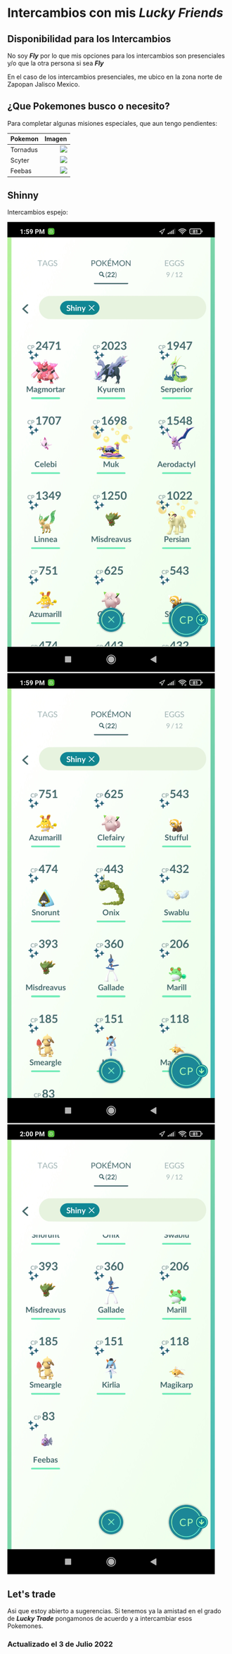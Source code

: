 
# Intercambios con mis ___Lucky Friends___

## Disponibilidad para los Intercambios

No soy ___Fly___ por lo que mis opciones para los intercambios son presenciales y/o que la otra persona si sea ___Fly___

En el caso de los intercambios presenciales, me ubico en la zona norte de Zapopan Jalisco Mexico.

## ¿Que Pokemones busco o necesito?

Para completar algunas misiones especiales, que aun tengo pendientes:

| Pokemon  |                                                               Imagen |
|----------|---------------------------------------------------------------------:|
| Tornadus | ![](https://assets.pokemon.com/assets/cms2/img/pokedex/full/641.png) |
| Scyter   | ![](https://assets.pokemon.com/assets/cms2/img/pokedex/full/123.png) |
| Feebas   | ![](https://assets.pokemon.com/assets/cms2/img/pokedex/full/349.png) |

## Shinny

Intercambios espejo:

![](https://github.com/frantizek/frantizek/blob/main/templates/PokemonGo/images/Screenshot_2022-07-03-13-59-30-488_com.nianticlabs.pokemongo.jpg)
![](https://github.com/frantizek/frantizek/blob/main/templates/PokemonGo/images/Screenshot_2022-07-03-13-59-54-880_com.nianticlabs.pokemongo.jpg)
![](https://github.com/frantizek/frantizek/blob/main/templates/PokemonGo/images/Screenshot_2022-07-03-14-00-01-813_com.nianticlabs.pokemongo.jpg)


## Let's trade

Asi que estoy abierto a sugerencias.
Si tenemos ya la amistad en el grado de ___Lucky Trade___ pongamonos de acuerdo y a intercambiar esos Pokemones.

### Actualizado el 3 de Julio 2022